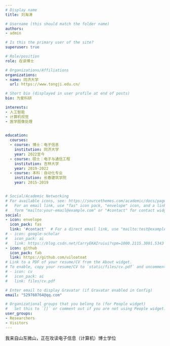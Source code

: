 ```yaml
---
# Display name
title: 刘淘涛

# Username (this should match the folder name)
authors:
- admin

# Is this the primary user of the site?
superuser: true

# Role/position
role: 在读博士

# Organizations/Affiliations
organizations:
- name: 同济大学
  url: https://www.tongji.edu.cn/

# Short bio (displayed in user profile at end of posts)
bio: 为爱科研

interests:
- 人工智能
- 计算机视觉
- 医学图像处理
  

education:
  courses:
  - course: 博士：电子信息
    institution: 同济大学
    year: 2022至今
  - course: 硕士：电子与通信工程
    institution: 吉林大学
    year: 2019-2022
  - course: 本科：自动化专业
    institution: 长春建筑学院
    year: 2015-2019


# Social/Academic Networking
# For available icons, see: https://sourcethemes.com/academic/docs/page-builder/#icons
#   For an email link, use "fas" icon pack, "envelope" icon, and a link in the
#   form "mailto:your-email@example.com" or "#contact" for contact widget.
social:
- icon: envelope
  icon_pack: fas
  link: '#contact'  # For a direct email link, use "mailto:test@example.org".
# - icon: google-scholar
#   icon_pack: ai
#   link: https://blog.csdn.net/CarryEKAIruiui?spm=1000.2115.3001.5343
- icon: github
  icon_pack: fab
  link: https://github.com/uiloatoat
# Link to a PDF of your resume/CV from the About widget.
# To enable, copy your resume/CV to `static/files/cv.pdf` and uncomment the lines below.
# - icon: cv
#   icon_pack: ai
#   link: files/cv.pdf

# Enter email to display Gravatar (if Gravatar enabled in Config)
email: "529760764@qq.com"

# Organizational groups that you belong to (for People widget)
#   Set this to `[]` or comment out if you are not using People widget.
user_groups:
- Researchers
- Visitors
---
```

我来自山东微山，正在攻读电子信息（计算机）博士学位
